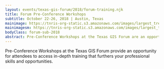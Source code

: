 ```yaml
---
layout: events/texas-gis-forum/2018/forum-training.njk
title: Forum Pre-Conference Workshops
subtitle: October 22-26, 2018 | Austin, Texas
mainimage: https://tnris-org-static.s3.amazonaws.com/images/largest_tree_graphic_nofade.jpg
mainimagesm: https://tnris-org-static.s3.amazonaws.com/images/largest_tree_graphic_sm.jpg
bodyClass: forum-sub-2018
abstract: Pre-Conference Workshops at the Texas GIS Forum are an opportunity for attendees to dive into in-depth training that furthers your professional skills and opportunities.
---
```


Pre-Conference Workshops at the Texas GIS Forum provide an opportunity for attendees to access in-depth training that furthers your professional skills and opportunities.
